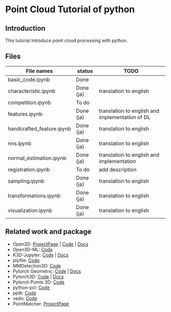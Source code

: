 # Point Cloud Tutorial of python
## Introduction
This tutorial introduce point cloud processing with python.

## Files

| File names                | status    | TODO                                            |
| ------------------------- | --------- | ----------------------------------------------- |
| basic_code.ipynb          | Done      |                                                 |
| characteristic.ipynb      | Done (ja) | translation to english                          |
| competition.ipynb         | To do     |                                                 |
| features.ipynb            | Done (ja) | translation to english and implementation of DL |
| handcrafted_feature.ipynb | Done (ja) | translation to english                          |
| nns.ipynb                 | Done (ja) | translation to english                          |
| normal_estimation.ipynb   | Done (ja) | translation to english and implementation       |
| registration.ipynb        | To do     | add description                                 |
| sampling.ipynb            | Done (ja) | translation to english                          |
| transformations.ipynb     | Done (ja) | translation to english                          |
| visualization.ipynb       | Done (ja) | translation to english                          |

## Related work and package
- Open3D: [ProjectPage](http://www.open3d.org/) | [Code](https://github.com/isl-org/Open3D) | [Docs](http://www.open3d.org/docs/release/)
- Open3D-ML: [Code](https://github.com/isl-org/Open3D-ML)
- K3D-Jupyter: [Code](https://github.com/K3D-tools/K3D-jupyter) | [Docs](https://k3d-jupyter.org/)
- plyfile: [Code](https://github.com/dranjan/python-plyfile)
- MMDetection3D: [Code](https://github.com/open-mmlab/mmdetection3d)
- Pytorch Geometric: [Code](https://github.com/rusty1s/pytorch_geometric) | [Docs](https://pytorch-geometric.readthedocs.io/en/latest/)
- Pytorch3D: [Code](https://github.com/facebookresearch/pytorch3d) | [Docs](https://pytorch3d.readthedocs.io/en/latest/)
- Pytorch Points 3D: [Code](https://github.com/nicolas-chaulet/torch-points3d)
- python-pcl: [Code](https://github.com/strawlab/python-pcl)
- pptk: [Code](https://github.com/heremaps/pptk)
- vedo: [Code](https://github.com/marcomusy/vedo)
- PointMatcher: [ProjectPage](https://libpointmatcher.readthedocs.io/en/latest/)